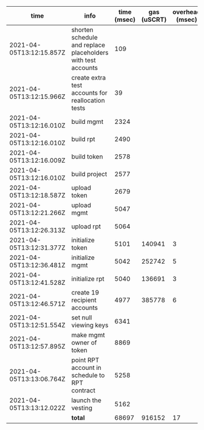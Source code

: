 | time | info | time (msec) | gas (uSCRT) | overhead (msec) |
| --- | --- | --- | --- | --- |
| 2021-04-05T13:12:15.857Z | shorten schedule and replace placeholders with test accounts | 109 |
| 2021-04-05T13:12:15.966Z | create extra test accounts for reallocation tests | 39 |
| 2021-04-05T13:12:16.010Z | build mgmt | 2324 |
| 2021-04-05T13:12:16.010Z | build rpt | 2490 |
| 2021-04-05T13:12:16.009Z | build token | 2578 |
| 2021-04-05T13:12:16.010Z | build project | 2577 |
| 2021-04-05T13:12:18.587Z | upload token | 2679 |
| 2021-04-05T13:12:21.266Z | upload mgmt | 5047 |
| 2021-04-05T13:12:26.313Z | upload rpt | 5064 |
| 2021-04-05T13:12:31.377Z | initialize token | 5101 | 140941 | 3 |
| 2021-04-05T13:12:36.481Z | initialize mgmt | 5042 | 252742 | 5 |
| 2021-04-05T13:12:41.528Z | initialize rpt | 5040 | 136691 | 3 |
| 2021-04-05T13:12:46.571Z | create 19 recipient accounts | 4977 | 385778 | 6 |
| 2021-04-05T13:12:51.554Z | set null viewing keys | 6341 |
| 2021-04-05T13:12:57.895Z | make mgmt owner of token | 8869 |
| 2021-04-05T13:13:06.764Z | point RPT account in schedule to RPT contract | 5258 |
| 2021-04-05T13:13:12.022Z | launch the vesting | 5162 |
|  | **total** | 68697 | 916152 | 17 |